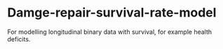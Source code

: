 # Damge-repair-survival-rate-model
For modelling longitudinal binary data with survival, for example health deficits.

